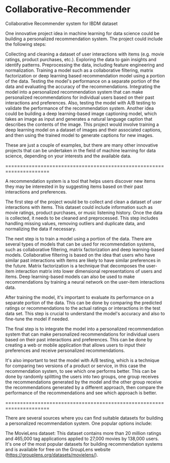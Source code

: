 # Collaborative-Recommender
Collaborative Recommender system for IBDM dataset

One innovative project idea in machine learning for data science could be building a personalized recommendation system. The project could include the following steps:

Collecting and cleaning a dataset of user interactions with items (e.g. movie ratings, product purchases, etc.).
Exploring the data to gain insights and identify patterns.
Preprocessing the data, including feature engineering and normalization.
Training a model such as a collaborative filtering, matrix factorization or deep learning based recommendation model using a portion of the data.
Testing the model's performance on a separate portion of the data and evaluating the accuracy of the recommendations.
Integrating the model into a personalized recommendation system that can make personalized recommendations for individual users based on their past interactions and preferences.
Also, testing the model with A/B testing to validate the performance of the recommendation system.
Another idea could be building a deep learning-based image captioning model, which takes an image as input and generates a natural language caption that describes the contents of the image. This project would involve training a deep learning model on a dataset of images and their associated captions, and then using the trained model to generate captions for new images.

These are just a couple of examples, but there are many other innovative projects that can be undertaken in the field of machine learning for data science, depending on your interests and the available data.

=====================================================================

A recommendation system is a tool that helps users discover new items they may be interested in by suggesting items based on their past interactions and preferences.

The first step of the project would be to collect and clean a dataset of user interactions with items. This dataset could include information such as movie ratings, product purchases, or music listening history. Once the data is collected, it needs to be cleaned and preprocessed. This step includes handling missing values, removing outliers and duplicate data, and normalizing the data if necessary.

The next step is to train a model using a portion of the data. There are several types of models that can be used for recommendation systems, such as collaborative filtering, matrix factorization and deep learning-based models. Collaborative filtering is based on the idea that users who have similar past interactions with items are likely to have similar preferences in the future. Matrix factorization is a technique that decomposes the user-item interaction matrix into lower dimensional representations of users and items. Deep learning-based models can also be used to make recommendations by training a neural network on the user-item interactions data.

After training the model, it's important to evaluate its performance on a separate portion of the data. This can be done by comparing the predicted ratings or recommendations to the actual ratings or interactions in the test data set. This step is crucial to understand the model's accuracy and also to fine-tune the model if needed.

The final step is to integrate the model into a personalized recommendation system that can make personalized recommendations for individual users based on their past interactions and preferences. This can be done by creating a web or mobile application that allows users to input their preferences and receive personalized recommendations.

It's also important to test the model with A/B testing, which is a technique for comparing two versions of a product or service, in this case the recommendation system, to see which one performs better. This can be done by randomly splitting the users into two groups, one group receives the recommendations generated by the model and the other group receive the recommendations generated by a different approach, then compare the performance of the recommendations and see which approach is better.

=====================================================================

There are several sources where you can find suitable datasets for building a personalized recommendation system. One popular options include:

The MovieLens dataset: This dataset contains more than 20 million ratings and 465,000 tag applications applied to 27,000 movies by 138,000 users. It's one of the most popular datasets for building recommendation systems and is available for free on the GroupLens website (https://grouplens.org/datasets/movielens/).
